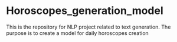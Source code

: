 # Horoscopes_generation_model
This is the repository for NLP project related to text generation.  The purpose is to create a model for daily horoscopes creation

